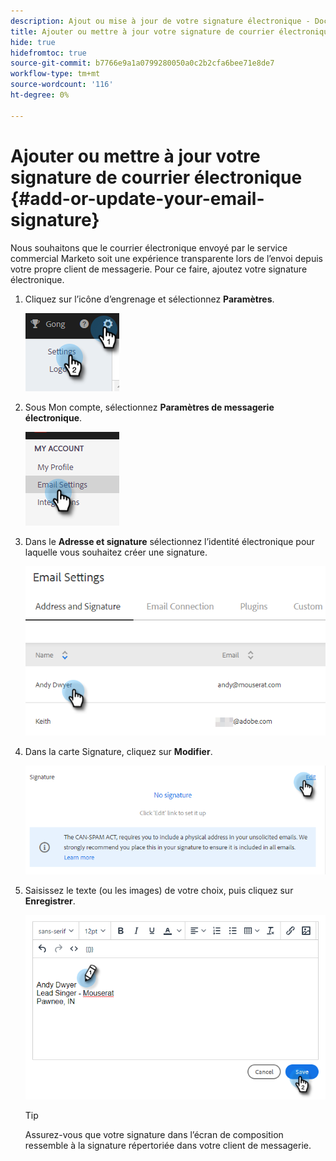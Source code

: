 ```yaml
---
description: Ajout ou mise à jour de votre signature électronique - Documents Marketo - Documentation du produit
title: Ajouter ou mettre à jour votre signature de courrier électronique
hide: true
hidefromtoc: true
source-git-commit: b7766e9a1a0799280050a0c2b2cfa6bee71e8de7
workflow-type: tm+mt
source-wordcount: '116'
ht-degree: 0%

---
```


# Ajouter ou mettre à jour votre signature de courrier électronique {#add-or-update-your-email-signature}

Nous souhaitons que le courrier électronique envoyé par le service commercial Marketo soit une expérience transparente lors de l’envoi depuis votre propre client de messagerie. Pour ce faire, ajoutez votre signature électronique.

1. Cliquez sur l’icône d’engrenage et sélectionnez **Paramètres**.

   ![](assets/add-or-update-your-email-signature-1.png)

1. Sous Mon compte, sélectionnez **Paramètres de messagerie électronique**.

   ![](assets/add-or-update-your-email-signature-2.png)

1. Dans le **Adresse et signature** sélectionnez l’identité électronique pour laquelle vous souhaitez créer une signature.

   ![](assets/add-or-update-your-email-signature-3.png)

1. Dans la carte Signature, cliquez sur **Modifier**.

   ![](assets/add-or-update-your-email-signature-4.png)

1. Saisissez le texte (ou les images) de votre choix, puis cliquez sur **Enregistrer**.

   ![](assets/add-or-update-your-email-signature-5.png)

   >[!TIP]
   >
   >Assurez-vous que votre signature dans l’écran de composition ressemble à la signature répertoriée dans votre client de messagerie.
